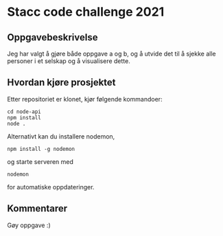 # Stacc code challenge 2021

## Oppgavebeskrivelse
Jeg har valgt å gjøre både oppgave a og b, og å utvide det til å sjekke alle personer i et selskap og å visualisere dette.

## Hvordan kjøre prosjektet
Etter repositoriet er klonet, kjør følgende kommandoer:
```
cd node-api
npm install
node .
```

Alternativt kan du installere nodemon,
```
npm install -g nodemon
```
og starte serveren med
```
nodemon
```
for automatiske oppdateringer.

## Kommentarer

Gøy oppgave :)
